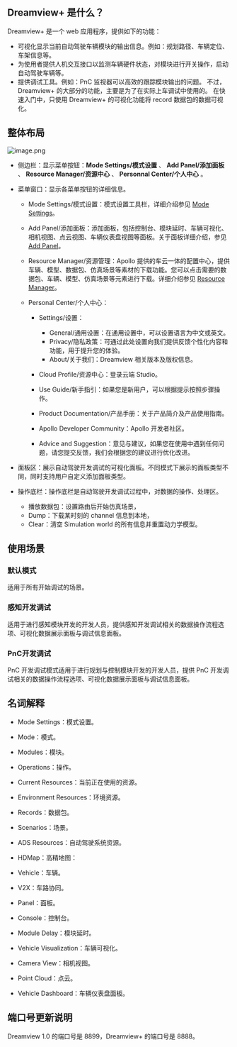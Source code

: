 ## Dreamview+ 是什么？

Dreamview+ 是一个 web 应用程序，提供如下的功能：

- 可视化显示当前自动驾驶车辆模块的输出信息。例如：规划路径、车辆定位、车架信息等。
- 为使用者提供人机交互接口以监测车辆硬件状态，对模块进行开关操作，启动自动驾驶车辆等。
- 提供调试工具。例如：PnC 监视器可以高效的跟踪模块输出的问题。
  不过，Dreamview+ 的大部分的功能，主要是为了在实际上车调试中使用的。
  在快速入门中，只使用 Dreamview+ 的可视化功能将 record 数据包的数据可视化。

## 整体布局

![image.png](https://bce.bdstatic.com/doc/Apollo-Homepage-Document/Apollo_Doc_CN_9_0/image_1445a63.png)

- 侧边栏：显示菜单按钮：**Mode Settings/模式设置** 、 **Add Panel/添加面板** 、 **Resource Manager/资源中心** 、 **Personnal Center/个人中心** 。

- 菜单窗口：显示各菜单按钮的详细信息。

  - Mode Settings/模式设置：模式设置工具栏，详细介绍参见 [Mode Settings](<Apollo_alpha_doc/使用指南/可视化交互工具 Dreamview+/Mode Settings.md>)。
  - Add Panel/添加面板：添加面板，包括控制台、模块延时、车辆可视化、相机视图、点云视图、车辆仪表盘视图等面板。关于面板详细介绍，参见 [Add Panel](<Apollo_alpha_doc/使用指南/可视化交互工具 Dreamview+/Add Panel.md>)。
  - Resource Manager/资源管理：Apollo 提供的车云一体的配置中心，提供车辆、模型、数据包、仿真场景等素材的下载功能。您可以点击需要的数据包、车辆、模型、仿真场景等元素进行下载。详细介绍参见 [Resource Manager](<Apollo_alpha_doc/使用指南/可视化交互工具 Dreamview+/Resource Manager.md>)。
  - Personal Center/个人中心：

    - Settings/设置：

      - General/通用设置：在通用设置中，可以设置语言为中文或英文。
      - Privacy/隐私政策：可通过此处设置向我们提供反馈个性化内容和功能，用于提升您的体验。
      - About/关于我们：Dreamview 相关版本及版权信息。

    - Cloud Profile/资源中心：登录云端 Studio。
    - Use Guide/新手指引：如果您是新用户，可以根据提示按照步骤操作。
    - Product Documentation/产品手册：关于产品简介及产品使用指南。
    - Apollo Developer Community：Apollo 开发者社区。
    - Advice and Suggestion：意见与建议，如果您在使用中遇到任何问题，请您提交反馈，我们会根据您的建议进行优化改进。

- 面板区：展示⾃动驾驶开发调试的可视化⾯板。不同模式下展示的⾯板类型不同，同时⽀持⽤户⾃定义添加⾯板类型。
- 操作底栏：操作底栏是⾃动驾驶开发调试过程中，对数据的操作、处理区。

  - 播放数据包：设置路由后开始仿真场景，
  - Dump：下载某时刻的 channel 信息到本地，
  - Clear：清空 Simulation world 的所有信息并重置动力学模型。

## 使用场景

### 默认模式

适用于所有开始调试的场景。

### 感知开发调试

适用于进行感知模块开发的开发人员，提供感知开发调试相关的数据操作流程选项、可视化数据展示面板与调试信息面板。

### PnC开发调试

PnC 开发调试模式适用于进行规划与控制模块开发的开发人员，提供 PnC 开发调试相关的数据操作流程选项、可视化数据展示面板与调试信息面板。

<!-- 实车路测模式
实车路测模式适用于进行实车验证测试的开发人员，提供实车测试相关的数据操作流程选项、可视化数据展示面板与调试信息面板。车辆集成模式-->

## 名词解释

- Mode Settings：模式设置。

- Mode：模式。

- Modules：模块。

- Operations：操作。

- Current Resources：当前正在使用的资源。

- Environment Resources：环境资源。

- Records：数据包。

- Scenarios：场景。

- ADS Resources：自动驾驶系统资源。

- HDMap：高精地图：

- Vehicle：车辆。

- V2X：车路协同。

- Panel：面板。

- Console：控制台。

- Module Delay：模块延时。

- Vehicle Visualization：车辆可视化。

- Camera View：相机视图。

- Point Cloud：点云。

- Vehicle Dashboard：车辆仪表盘面板。

## 端口号更新说明

Dreamview 1.0 的端口号是 8899，Dreamview+ 的端口号是 8888。
